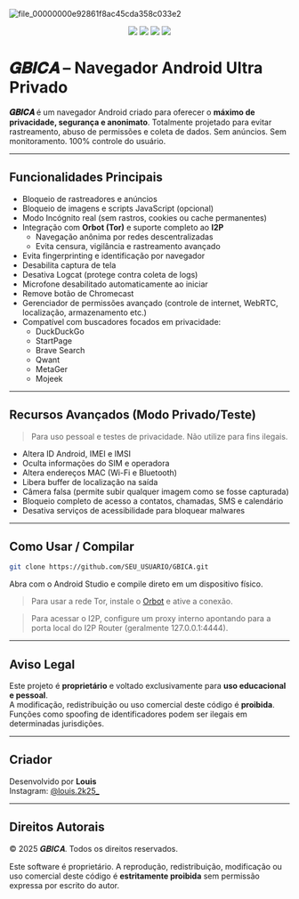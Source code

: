![file_00000000e92861f8ac45cda358c033e2](https://github.com/user-attachments/assets/105c715a-78c3-44e0-b784-6317606dec43)

<p align="center">
  <img src="https://img.shields.io/badge/Status-Em%20Desenvolvimento-blue?style=for-the-badge">
  <img src="https://img.shields.io/badge/Android-Privacidade%20Total-brightgreen?style=for-the-badge">
  <img src="https://img.shields.io/badge/Licença-Proprietária-red?style=for-the-badge">
  <img src="https://img.shields.io/badge/Criador-Louis-black?style=for-the-badge&logo=instagram&logoColor=white">
</p>

# 𝑮𝑩𝑰𝑪𝑨 – Navegador Android Ultra Privado

**𝑮𝑩𝑰𝑪𝑨** é um navegador Android criado para oferecer o **máximo de privacidade, segurança e anonimato**. Totalmente projetado para evitar rastreamento, abuso de permissões e coleta de dados. Sem anúncios. Sem monitoramento. 100% controle do usuário.

---

## Funcionalidades Principais

- Bloqueio de rastreadores e anúncios
- Bloqueio de imagens e scripts JavaScript (opcional)
- Modo Incógnito real (sem rastros, cookies ou cache permanentes)
- Integração com **Orbot (Tor)** e suporte completo ao **I2P**
  - Navegação anônima por redes descentralizadas
  - Evita censura, vigilância e rastreamento avançado
- Evita fingerprinting e identificação por navegador
- Desabilita captura de tela
- Desativa Logcat (protege contra coleta de logs)
- Microfone desabilitado automaticamente ao iniciar
- Remove botão de Chromecast
- Gerenciador de permissões avançado (controle de internet, WebRTC, localização, armazenamento etc.)
- Compatível com buscadores focados em privacidade:
  - DuckDuckGo
  - StartPage
  - Brave Search
  - Qwant
  - MetaGer
  - Mojeek

---

## Recursos Avançados (Modo Privado/Teste)

> Para uso pessoal e testes de privacidade. Não utilize para fins ilegais.

- Altera ID Android, IMEI e IMSI
- Oculta informações do SIM e operadora
- Altera endereços MAC (Wi-Fi e Bluetooth)
- Libera buffer de localização na saída
- Câmera falsa (permite subir qualquer imagem como se fosse capturada)
- Bloqueio completo de acesso a contatos, chamadas, SMS e calendário
- Desativa serviços de acessibilidade para bloquear malwares

---

## Como Usar / Compilar

```bash
git clone https://github.com/SEU_USUARIO/GBICA.git
```

Abra com o Android Studio e compile direto em um dispositivo físico.

> Para usar a rede Tor, instale o [Orbot](https://guardianproject.info/apps/orbot/) e ative a conexão.

> Para acessar o I2P, configure um proxy interno apontando para a porta local do I2P Router (geralmente 127.0.0.1:4444).

---

## Aviso Legal

Este projeto é **proprietário** e voltado exclusivamente para **uso educacional e pessoal**.  
A modificação, redistribuição ou uso comercial deste código é **proibida**.  
Funções como spoofing de identificadores podem ser ilegais em determinadas jurisdições.

---

## Criador

Desenvolvido por **Louis**  
Instagram: [@louis.2k25_](https://www.instagram.com/louis.2k25_)

---

## Direitos Autorais

© 2025 𝑮𝑩𝑰𝑪𝑨. Todos os direitos reservados.

Este software é proprietário. A reprodução, redistribuição, modificação ou uso comercial deste código é **estritamente proibida** sem permissão expressa por escrito do autor.
